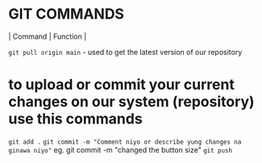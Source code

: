 # GIT COMMANDS 

| Command                        | Function                                              |

`git pull origin main`  - used to get the latest version of our repository 

# to upload or commit your current changes on our system (repository) use this commands
`git add .`
`git commit -m "Comment niyo or describe yung changes na ginawa niyo"` 
eg. git commit -m "changed the button size"
`git push`